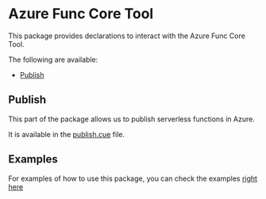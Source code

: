 # Azure Func Core Tool

This package provides declarations to interact with the Azure Func Core Tool.

The following are available:
- [Publish](#publish)

## Publish

This part of the package allows us to publish serverless functions in Azure.

It is available in the [publish.cue](./publish.cue) file.

## Examples

For examples of how to use this package, you can check the examples [right here](../../examples/azureServerless/README.md)
